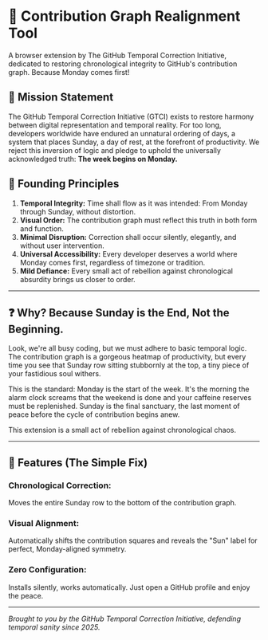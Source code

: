 # 📅 Contribution Graph Realignment Tool
A browser extension by The GitHub Temporal Correction Initiative, dedicated to restoring chronological integrity to GitHub's contribution graph. Because Monday comes first!

## 📜 Mission Statement
The GitHub Temporal Correction Initiative (GTCI) exists to restore harmony between digital representation and temporal reality.
For too long, developers worldwide have endured an unnatural ordering of days, a system that places Sunday, a day of rest, at the forefront of productivity.
We reject this inversion of logic and pledge to uphold the universally acknowledged truth: **The week begins on Monday.**

## 🧭 Founding Principles
1. **Temporal Integrity:** Time shall flow as it was intended: From Monday through Sunday, without distortion.
2. **Visual Order:** The contribution graph must reflect this truth in both form and function.
3. **Minimal Disruption:** Correction shall occur silently, elegantly, and without user intervention.
4. **Universal Accessibility:** Every developer deserves a world where Monday comes first, regardless of timezone or tradition.
5. **Mild Defiance:** Every small act of rebellion against chronological absurdity brings us closer to order.

---

## ❓ Why? Because Sunday is the End, Not the Beginning.
Look, we're all busy coding, but we must adhere to basic temporal logic. The contribution graph is a gorgeous heatmap of productivity, but every time you see that Sunday row sitting stubbornly at the top, a tiny piece of your fastidious soul withers.

This is the standard: Monday is the start of the week. It's the morning the alarm clock screams that the weekend is done and your caffeine reserves must be replenished. Sunday is the final sanctuary, the last moment of peace before the cycle of contribution begins anew.

This extension is a small act of rebellion against chronological chaos.

---

## 🔧 Features (The Simple Fix)
### Chronological Correction:
Moves the entire Sunday row to the bottom of the contribution graph.
### Visual Alignment:
Automatically shifts the contribution squares and reveals the "Sun" label for perfect, Monday-aligned symmetry.
### Zero Configuration:
Installs silently, works automatically. Just open a GitHub profile and enjoy the peace.

---

*Brought to you by the GitHub Temporal Correction Initiative, defending temporal sanity since 2025.*
